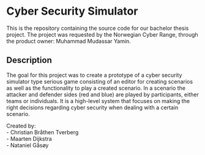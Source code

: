 # Cyber Security Simulator

This is the repository containing the source code for our bachelor thesis project.
The project was requested by the Norwegian Cyber Range, through the product owner: Muhammad Mudassar Yamin.

## Description

The goal for this project was to create a prototype of a cyber security simulator type serious game consisting of an editor for creating scenarios as well as the functionality to play a created scenario. In a scenario the attacker and defender sides (red and blue) are played by participants, either teams or individuals. It is a high-level system that focuses on making the right decisions regarding cyber security when dealing with a certain scenario.

Created by:  
	- Christian Bråthen Tverberg  
	- Maarten Dijkstra  
	- Nataniel Gåsøy
